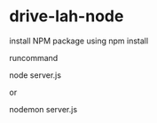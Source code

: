 # drive-lah-node

install NPM package using npm install


runcommand

node server.js

or

nodemon server.js

